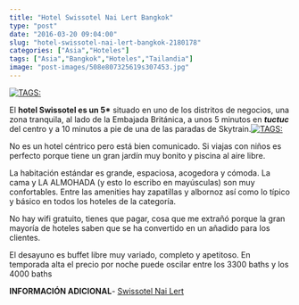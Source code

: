 ```yaml
---
title: "Hotel Swissotel Nai Lert Bangkok"
type: "post"
date: "2016-03-20 09:04:00"
slug: "hotel-swissotel-nai-lert-bangkok-2180178"
categories: ["Asia","Hoteles"]
tags: ["Asia","Bangkok","Hoteles","Tailandia"]
image: "post-images/508e807325619s307453.jpg"
---
```


[![ TAGS:](post-images/508e807325619s307453.jpg "restaurante buffet desayuno hotel Swissotel Nai Lert")](post-images/508e807325619s307453.jpg)  
  
El **hotel Swissotel es un 5\*** situado en uno de los distritos de negocios, una zona tranquila, al lado de la Embajada Británica, a unos 5 minutos en ***tuctuc*** del centro y a 10 minutos a pie de una de las paradas de Skytrain.[![ TAGS:](post-images/508e819b6581bs105916.jpg "habitación doble")](post-images/508e819b6581bs105916.jpg)  
  
No es un hotel céntrico pero está bien comunicado. Si viajas con niños es perfecto porque tiene un gran jardín muy bonito y piscina al aire libre.  
  
La habitación estándar es grande, espaciosa, acogedora y cómoda. La cama y LA ALMOHADA (y esto lo escribo en mayúsculas) son muy confortables. Entre las amenities hay zapatillas y albornoz así como lo típico y básico en todos los hoteles de la categoría.  
  
No hay wifi gratuito, tienes que pagar, cosa que me extrañó porque la gran mayoría de hoteles saben que se ha convertido en un añadido para los clientes.  
  
El desayuno es buffet libre muy variado, completo y apetitoso. En temporada alta el precio por noche puede oscilar entre los 3300 baths y los 4000 baths  
  
**INFORMACIÓN ADICIONAL**- [Swissotel Nai Lert](http://www.swissotel.com/hotels/bangkok-nai-lert-park/)